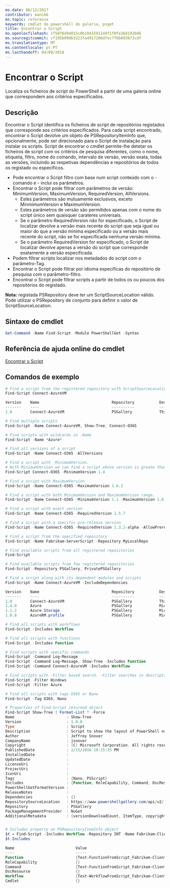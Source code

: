 ```yaml
---
ms.date: 06/12/2017
contributor: manikb
ms.topic: reference
keywords: cmdlet do powershell do galeria, psget
title: Encontrar o Script
ms.openlocfilehash: 1f5076d94015c0b1041591144f1f0fe36819204b
ms.sourcegitcommit: cf195b090b3223fa4917206dfec7f0b603873cdf
ms.translationtype: MT
ms.contentlocale: pt-PT
ms.lasthandoff: 04/09/2018
---
```

# <a name="find-script"></a>Encontrar o Script

Localiza os ficheiros de script do PowerShell a partir de uma galeria online que correspondem aos critérios especificados.

## <a name="description"></a>Descrição

Encontrar o Script identifica os ficheiros de script de repositórios registados que corresponde aos critérios especificados.
Para cada script encontrado, encontrar o Script devolve um objeto de PSRepositoryItemInfo que, opcionalmente, pode ser direcionado para o Script de instalação para instalar os scripts.
Script de encontrar o cmdlet permite-lhe detetar os ficheiros de script com os critérios de pesquisa diferentes, como o nome, etiqueta, filtro, nome do comando, intervalo de versão, versão exata, todas as versões, incluindo as respetivas dependências e repositórios de todos os registado ou específicos.

- Pode encontrar o Script filtro com base num script conteúdo com o - comando e - inclui os parâmetros.
- Encontrar o Script pode filtrar com parâmetros de versão: MinimumVersion, MaximumVersion, RequiredVersion, AllVersions.
  - Estes parâmetros são mutuamente exclusivos, exceto MinmimumVersion e MaximumVersion.
  - Estes parâmetros de versão são permitidos apenas com o nome do script único sem quaisquer carateres universais.
  - Se o parâmetro RequiredVersion não for especificado, o Script de localizar devolve a versão mais recente do script que seja igual ou maior do que a versão mínima especificado ou a versão mais recente do script, não se for especificada nenhuma versão mínima.
  - Se o parâmetro RequiredVersion for especificado, o Script de localizar devolve apenas a versão do script que corresponde exatamente a versão especificada.
- Podem filtrar scripts localizar nos metadados do script com o parâmetro-Tag.
- Encontrar o Script pode filtrar por idioma específicas do repositório de pesquisa com o parâmetro-filtro.
- Encontrar o Script pode filtrar scripts a partir de todos os ou poucos dos repositórios do registado.

**Nota:** registada PSRepository deve ter um ScriptSourceLocation válido. Pode utilizar o PSRepository de conjunto para definir o valor de ScriptSourceLocation.

## <a name="cmdlet-syntax"></a>Sintaxe de cmdlet

```powershell
Get-Command -Name Find-Script -Module PowerShellGet -Syntax
```

## <a name="cmdlet-online-help-reference"></a>Referência de ajuda online do cmdlet

[Encontrar o Script](http://go.microsoft.com/fwlink/?LinkId=619785)

## <a name="example-commands"></a>Comandos de exemplo

```powershell
# Find a script from the registered repository with ScriptSourceLocation
Find-Script Connect-AzureVM

Version    Name                                Repository           Description
-------    ----                                ----------           -----------
1.0        Connect-AzureVM                     PSGallery            This runbook sets up a connection to an Azure vi...

# Find multiple scripts
Find-Script -Name Connect-AzureVM, Show-Tree, Connect-O365

# Find scripts with wildcards in -Name
Find-Script -Name *Azure*

# Find all versions of a script
Find-Script -Name Connect-O365 -AllVersions

# Find a script with -MinimumVersion.
# With MinimumVersion we can find a script whose version is greate than or equal to the specified MinimumVersion value.
Find-Script Connect-O365 -MinimumVersion 1.4

# Find a script with MaximumVersion
Find-Script -Name Connect-O365 -MaximumVersion 1.6.2

# Find a script with both MinimumVersion and MaximumVersion range.
Find-Script -Name Connect-O365 -MinimumVersion 1.1 -MaximumVersion 1.6.2

# Find a script with exact version
Find-Script -Name Connect-O365 -RequiredVersion 1.5.7

# Find a script with a specific pre-release version
Find-Script -Name Connect-O365 -RequiredVersion 1.3.2-alpha -AllowPrerelease

# Find a script from the specified repository
Find-Script -Name Fabrikam-ServerScript -Repository MyLocalRepo

# Find available scripts from all registered repositories
Find-Script

# Find available scripts from few registered repositories
Find-Script -Repository PSGallery, PrivatePSGallery

# Find a script along with its dependent modules and scripts
Find-Script -Name Connect-AzureVM -IncludeDependencies

Version    Name                                Repository           Description
-------    ----                                ----------           -----------
1.0        Connect-AzureVM                     PSGallery            This runbook sets up a connection to an Azure vi...
1.4.0      Azure                               PSGallery            Microsoft Azure PowerShell - Service Management
1.1.2      Azure.Storage                       PSGallery            Microsoft Azure PowerShell - Storage service cmd...
1.0.8      AzureRM.profile                     PSGallery            Microsoft Azure PowerShell - Profile credential ...

# Find all scripts with workflows
Find-Script -Includes Workflow

# Find all scripts with functions
Find-Script -Includes Function

# Find scripts with specific commands
Find-Script -Command Log-Message
Find-Script -Command Log-Message, Show-Tree -Includes Function
Find-Script -Command Connect-AzureVM -Includes Workflow

# Find scripts with -Filter based search. -Filter searches in description and names
Find-Script -Filter Windows
Find-Script -Filter Azure

# Find all scripts with tags O365 or Nano
Find-Script -Tag O365, Nano

# Properties of Find-Script returned object
Find-Script Show-Tree | Format-List * -Force
Name                       : Show-Tree
Version                    : 1.0.0
Type                       : Script
Description                : Script to show the layout of PowerShell namespaces (Trees) using ASCII
Author                     : Jeffrey Snover
CompanyName                : jsnover
Copyright                  : (C) Microsoft Corporation. All rights reserved.
PublishedDate              : 2/15/2016 10:15:35 PM
InstalledDate              :
UpdatedDate                :
LicenseUri                 :
ProjectUri                 :
IconUri                    :
Tags                       : {Nano, PSScript}
Includes                   : {Function, RoleCapability, Command, DscResource...}
PowerShellGetFormatVersion :
ReleaseNotes               :
Dependencies               : {}
RepositorySourceLocation   : https://www.powershellgallery.com/api/v2/
Repository                 : PSGallery
PackageManagementProvider  : NuGet
AdditionalMetadata         : {versionDownloadCount, ItemType, copyright, PackageManagementProvider...}


# Includes property on PSRepositoryItemInfo object
$t = Find-Script -Includes Workflow -Repository INT -Name Fabrikam-ClientScript
$t.Includes

Name                           Value
----                           -----
Function                       {Test-FunctionFromScript_Fabrikam-ClientScript}
RoleCapability                 {}
Command                        {Test-FunctionFromScript_Fabrikam-ClientScript, Test-WorkflowFromScript_Fabrikam-Clie...
DscResource                    {}
Workflow                       {Test-WorkflowFromScript_Fabrikam-ClientScript}
Cmdlet                         {}


```
